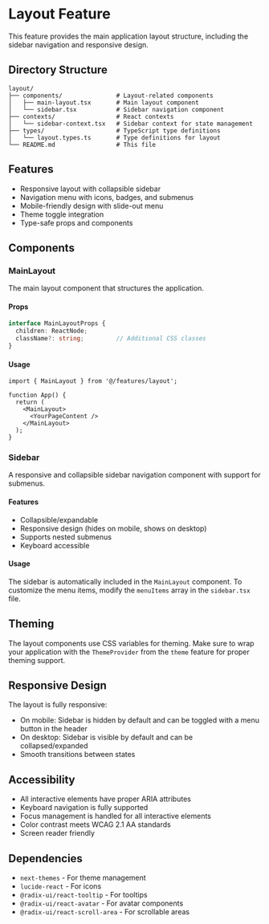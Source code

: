 # Layout Feature

This feature provides the main application layout structure, including the sidebar navigation and responsive design.

## Directory Structure

```
layout/
├── components/               # Layout-related components
│   ├── main-layout.tsx       # Main layout component
│   └── sidebar.tsx           # Sidebar navigation component
├── contexts/                 # React contexts
│   └── sidebar-context.tsx   # Sidebar context for state management
├── types/                    # TypeScript type definitions
│   └── layout.types.ts       # Type definitions for layout
└── README.md                 # This file
```

## Features

- Responsive layout with collapsible sidebar
- Navigation menu with icons, badges, and submenus
- Mobile-friendly design with slide-out menu
- Theme toggle integration
- Type-safe props and components

## Components

### MainLayout

The main layout component that structures the application.

#### Props

```typescript
interface MainLayoutProps {
  children: ReactNode;
  className?: string;         // Additional CSS classes
}
```

#### Usage

```tsx
import { MainLayout } from '@/features/layout';

function App() {
  return (
    <MainLayout>
      <YourPageContent />
    </MainLayout>
  );
}
```

### Sidebar

A responsive and collapsible sidebar navigation component with support for submenus.

#### Features
- Collapsible/expandable
- Responsive design (hides on mobile, shows on desktop)
- Supports nested submenus
- Keyboard accessible

#### Usage

The sidebar is automatically included in the `MainLayout` component. To customize the menu items, modify the `menuItems` array in the `sidebar.tsx` file.

## Theming

The layout components use CSS variables for theming. Make sure to wrap your application with the `ThemeProvider` from the `theme` feature for proper theming support.

## Responsive Design

The layout is fully responsive:
- On mobile: Sidebar is hidden by default and can be toggled with a menu button in the header
- On desktop: Sidebar is visible by default and can be collapsed/expanded
- Smooth transitions between states

## Accessibility

- All interactive elements have proper ARIA attributes
- Keyboard navigation is fully supported
- Focus management is handled for all interactive elements
- Color contrast meets WCAG 2.1 AA standards
- Screen reader friendly

## Dependencies

- `next-themes` - For theme management
- `lucide-react` - For icons
- `@radix-ui/react-tooltip` - For tooltips
- `@radix-ui/react-avatar` - For avatar components
- `@radix-ui/react-scroll-area` - For scrollable areas
